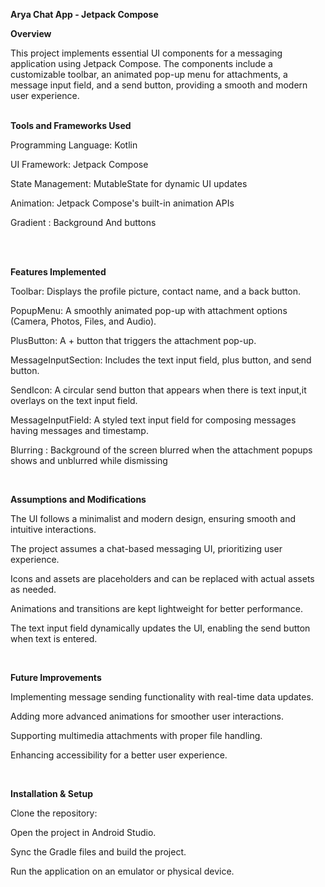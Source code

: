 **Arya Chat App - Jetpack Compose**

**Overview**

This project implements essential UI components for a messaging application using Jetpack Compose. The components include a customizable toolbar, an animated pop-up menu for attachments, a message input field, and a send button, providing a smooth and modern user experience.
<br> <br> 

**Tools and Frameworks Used**

Programming Language: Kotlin

UI Framework: Jetpack Compose

State Management: MutableState for dynamic UI updates

Animation: Jetpack Compose's built-in animation APIs

Gradient : Background And  buttons

<br> <br> 

**Features Implemented**

Toolbar: Displays the profile picture, contact name, and a back button.

PopupMenu: A smoothly animated pop-up with attachment options (Camera, Photos, Files, and Audio).

PlusButton: A + button that triggers the attachment pop-up.

MessageInputSection: Includes the text input field, plus button, and send button.

SendIcon: A circular send button that appears when there is text input,it overlays on the text input field.

MessageInputField: A styled text input field for composing messages having messages and timestamp.

Blurring : Background of the screen blurred when the attachment  popups shows and unblurred while dismissing


<br> 

**Assumptions and Modifications**

The UI follows a minimalist and modern design, ensuring smooth and intuitive interactions.

The project assumes a chat-based messaging UI, prioritizing user experience.

Icons and assets are placeholders and can be replaced with actual assets as needed.

Animations and transitions are kept lightweight for better performance.

The text input field dynamically updates the UI, enabling the send button when text is entered.

<br> 

**Future Improvements**

Implementing message sending functionality with real-time data updates.

Adding more advanced animations for smoother user interactions.

Supporting multimedia attachments with proper file handling.

Enhancing accessibility for a better user experience.

<br> 

**Installation & Setup**

Clone the repository:

Open the project in Android Studio.

Sync the Gradle files and build the project.

Run the application on an emulator or physical device.
<br>
